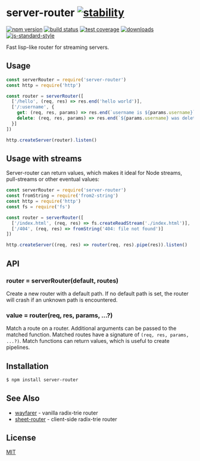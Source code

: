 # server-router [![stability][0]][1]
[![npm version][2]][3] [![build status][4]][5] [![test coverage][6]][7]
[![downloads][8]][9] [![js-standard-style][10]][11]

Fast lisp-like router for streaming servers.

## Usage
```js
const serverRouter = require('server-router')
const http = require('http')

const router = serverRouter([
  ['/hello', (req, res) => res.end('hello world')],
  ['/:username', {
    get: (req, res, params) => res.end(`username is ${params.username}`),
    delete: (req, res, params) => res.end(`${params.username} was deleted`)
  }]
])

http.createServer(router).listen()
```

## Usage with streams
Server-router can return values, which makes it ideal for Node streams,
pull-streams or other eventual values:
```js
const serverRouter = require('server-router')
const fromString = require('from2-string')
const http = require('http')
const fs = require('fs')

const router = serverRouter([
  ['/index.html', (req, res) => fs.createReadStream('./index.html')],
  ['/404', (req, res) => fromString('404: file not found')]
])

http.createServer((req, res) => router(req, res).pipe(res)).listen()
```

## API
### router = serverRouter(default, routes)
Create a new router with a default path. If no default path is set, the router
will crash if an unknown path is encountered.

### value = router(req, res, params, ...?)
Match a route on a router. Additional arguments can be passed to the matched
function. Matched routes have a signature of `(req, res, params, ...?)`. Match
functions can return values, which is useful to create pipelines.

## Installation
```sh
$ npm install server-router
```

## See Also
- [wayfarer](https://github.com/yoshuawuyts/wayfarer) - vanilla radix-trie
  router
- [sheet-router](https://github.com/yoshuawuyts/sheet-router) - client-side
  radix-trie router

## License
[MIT](https://tldrlegal.com/license/mit-license)

[0]: https://img.shields.io/badge/stability-experimental-orange.svg?style=flat-square
[1]: https://nodejs.org/api/documentation.html#documentation_stability_index
[2]: https://img.shields.io/npm/v/server-router.svg?style=flat-square
[3]: https://npmjs.org/package/server-router
[4]: https://img.shields.io/travis/yoshuawuyts/server-router/master.svg?style=flat-square
[5]: https://travis-ci.org/yoshuawuyts/server-router
[6]: https://img.shields.io/codecov/c/github/yoshuawuyts/server-router/master.svg?style=flat-square
[7]: https://codecov.io/github/yoshuawuyts/server-router
[8]: http://img.shields.io/npm/dm/server-router.svg?style=flat-square
[9]: https://npmjs.org/package/server-router
[10]: https://img.shields.io/badge/code%20style-standard-brightgreen.svg?style=flat-square
[11]: https://github.com/feross/standard
[12]: https://github.com/yoshuawuyts/wayfarer
